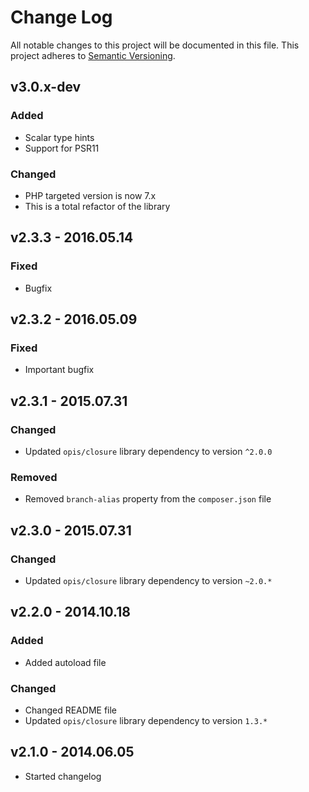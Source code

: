 # Change Log
All notable changes to this project will be documented in this file.
This project adheres to [Semantic Versioning](http://semver.org/).

## v3.0.x-dev
### Added
- Scalar type hints
- Support for PSR11

### Changed
- PHP targeted version is now 7.x
- This is a total refactor of the library

## v2.3.3 - 2016.05.14
### Fixed
- Bugfix

## v2.3.2 - 2016.05.09
### Fixed
- Important bugfix

## v2.3.1 - 2015.07.31
### Changed
- Updated `opis/closure` library dependency to version `^2.0.0`

### Removed
- Removed `branch-alias` property from the `composer.json` file

## v2.3.0 - 2015.07.31
### Changed
- Updated `opis/closure` library dependency to version `~2.0.*`

## v2.2.0 - 2014.10.18
### Added
- Added autoload file

### Changed
- Changed README file
- Updated `opis/closure` library dependency to version `1.3.*`

## v2.1.0 - 2014.06.05

* Started changelog